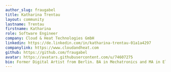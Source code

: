 ```yaml
---
author_slug: fraugabel
title: Katharina Trentau
layout: community
lastname: Trentau
firstname: Katharina
role: Software Engineer
company: Cloud & Heat Technologies GmbH
linkedin: https://de.linkedin.com/in/katharina-trentau-01a1a4297
companylink: https://www.cloudandheat.com
github: https://github.com/fraugabel
avatar: https://avatars.githubusercontent.com/u/74607275
bio: Former Digital Artist from Berlin. BA in Mechatronics and MA in Electrotechnic / Process Informatic. Open for open source. 
---
```



